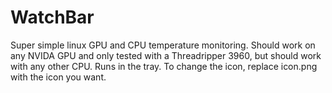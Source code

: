 # WatchBar

Super simple linux GPU and CPU temperature monitoring. Should work on any NVIDA GPU and only tested with a 
Threadripper 3960, but should work with any other CPU. Runs in the tray. To change the icon, replace icon.png
with the icon you want.